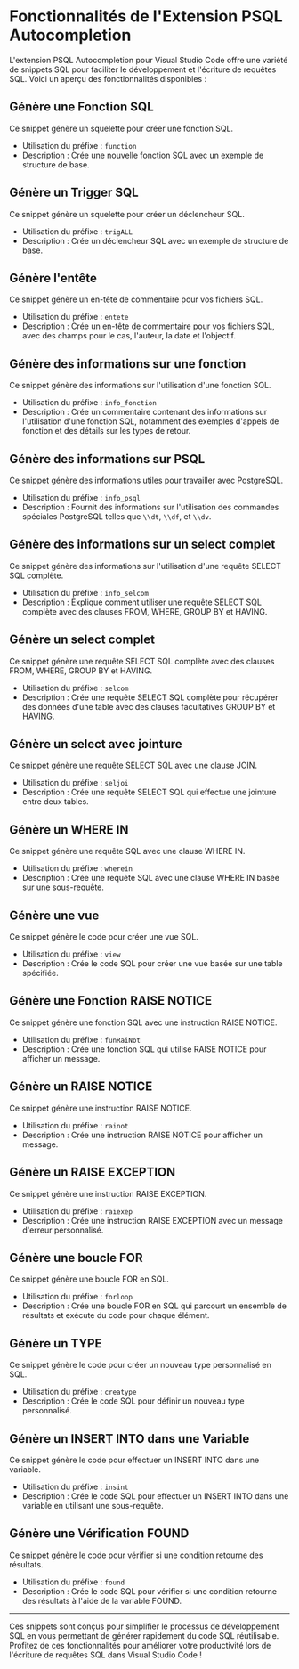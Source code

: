 # Fonctionnalités de l'Extension PSQL Autocompletion

L'extension PSQL Autocompletion pour Visual Studio Code offre une variété de snippets SQL pour faciliter le développement et l'écriture de requêtes SQL. Voici un aperçu des fonctionnalités disponibles :

## Génère une Fonction SQL

Ce snippet génère un squelette pour créer une fonction SQL.

- Utilisation du préfixe : `function`
- Description : Crée une nouvelle fonction SQL avec un exemple de structure de base.

## Génère un Trigger SQL

Ce snippet génère un squelette pour créer un déclencheur SQL.

- Utilisation du préfixe : `trigALL`
- Description : Crée un déclencheur SQL avec un exemple de structure de base.

## Génère l'entête

Ce snippet génère un en-tête de commentaire pour vos fichiers SQL.

- Utilisation du préfixe : `entete`
- Description : Crée un en-tête de commentaire pour vos fichiers SQL, avec des champs pour le cas, l'auteur, la date et l'objectif.

## Génère des informations sur une fonction

Ce snippet génère des informations sur l'utilisation d'une fonction SQL.

- Utilisation du préfixe : `info_fonction`
- Description : Crée un commentaire contenant des informations sur l'utilisation d'une fonction SQL, notamment des exemples d'appels de fonction et des détails sur les types de retour.

## Génère des informations sur PSQL

Ce snippet génère des informations utiles pour travailler avec PostgreSQL.

- Utilisation du préfixe : `info_psql`
- Description : Fournit des informations sur l'utilisation des commandes spéciales PostgreSQL telles que `\\dt`, `\\df`, et `\\dv`.

## Génère des informations sur un select complet

Ce snippet génère des informations sur l'utilisation d'une requête SELECT SQL complète.

- Utilisation du préfixe : `info_selcom`
- Description : Explique comment utiliser une requête SELECT SQL complète avec des clauses FROM, WHERE, GROUP BY et HAVING.

## Génère un select complet

Ce snippet génère une requête SELECT SQL complète avec des clauses FROM, WHERE, GROUP BY et HAVING.

- Utilisation du préfixe : `selcom`
- Description : Crée une requête SELECT SQL complète pour récupérer des données d'une table avec des clauses facultatives GROUP BY et HAVING.

## Génère un select avec jointure

Ce snippet génère une requête SELECT SQL avec une clause JOIN.

- Utilisation du préfixe : `seljoi`
- Description : Crée une requête SELECT SQL qui effectue une jointure entre deux tables.

## Génère un WHERE IN

Ce snippet génère une requête SQL avec une clause WHERE IN.

- Utilisation du préfixe : `wherein`
- Description : Crée une requête SQL avec une clause WHERE IN basée sur une sous-requête.

## Génère une vue

Ce snippet génère le code pour créer une vue SQL.

- Utilisation du préfixe : `view`
- Description : Crée le code SQL pour créer une vue basée sur une table spécifiée.

## Génère une Fonction RAISE NOTICE

Ce snippet génère une fonction SQL avec une instruction RAISE NOTICE.

- Utilisation du préfixe : `funRaiNot`
- Description : Crée une fonction SQL qui utilise RAISE NOTICE pour afficher un message.

## Génère un RAISE NOTICE

Ce snippet génère une instruction RAISE NOTICE.

- Utilisation du préfixe : `rainot`
- Description : Crée une instruction RAISE NOTICE pour afficher un message.

## Génère un RAISE EXCEPTION

Ce snippet génère une instruction RAISE EXCEPTION.

- Utilisation du préfixe : `raiexep`
- Description : Crée une instruction RAISE EXCEPTION avec un message d'erreur personnalisé.

## Génère une boucle FOR

Ce snippet génère une boucle FOR en SQL.

- Utilisation du préfixe : `forloop`
- Description : Crée une boucle FOR en SQL qui parcourt un ensemble de résultats et exécute du code pour chaque élément.

## Génère un TYPE

Ce snippet génère le code pour créer un nouveau type personnalisé en SQL.

- Utilisation du préfixe : `creatype`
- Description : Crée le code SQL pour définir un nouveau type personnalisé.

## Génère un INSERT INTO dans une Variable

Ce snippet génère le code pour effectuer un INSERT INTO dans une variable.

- Utilisation du préfixe : `insint`
- Description : Crée le code SQL pour effectuer un INSERT INTO dans une variable en utilisant une sous-requête.

## Génère une Vérification FOUND

Ce snippet génère le code pour vérifier si une condition retourne des résultats.

- Utilisation du préfixe : `found`
- Description : Crée le code SQL pour vérifier si une condition retourne des résultats à l'aide de la variable FOUND.

---
Ces snippets sont conçus pour simplifier le processus de développement SQL en vous permettant de générer rapidement du code SQL réutilisable. Profitez de ces fonctionnalités pour améliorer votre productivité lors de l'écriture de requêtes SQL dans Visual Studio Code !

